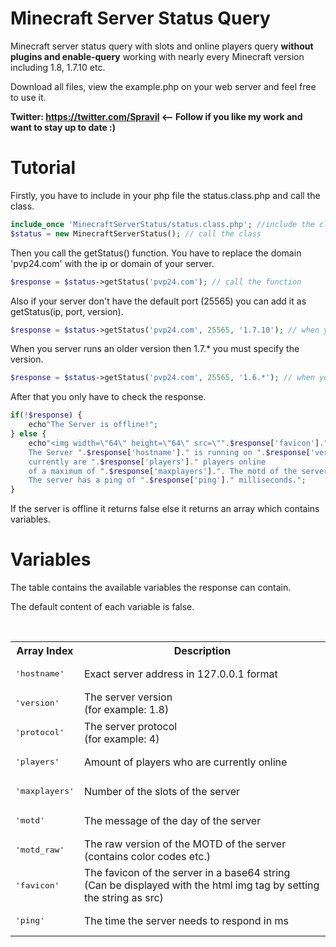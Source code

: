 Minecraft Server Status Query
====================

Minecraft server status query with slots and online players query **without plugins and enable-query** working with nearly every Minecraft version including 1.8, 1.7.10 etc.

Download all files, view the example.php on your web server and feel free to use it.

**Twitter: https://twitter.com/Spravil <-- Follow if you like my work and want to stay up to date :)**

Tutorial
========

Firstly, you have to include in your php file the status.class.php and call the class.
```php
include_once 'MinecraftServerStatus/status.class.php'; //include the class
$status = new MinecraftServerStatus(); // call the class
```
Then you call the getStatus() function.
You have to replace the domain 'pvp24.com' with the ip or domain of your server.
```php
$response = $status->getStatus('pvp24.com'); // call the function 
```
Also if your server don't have the default port (25565) you can add it as getStatus(ip, port, version).
```php
$response = $status->getStatus('pvp24.com', 25565, '1.7.10'); // when you don't have the default port 
```
When you server runs an older version then 1.7.* you must specify the version.
```php
$response = $status->getStatus('pvp24.com', 25565, '1.6.*'); // when you server is older then 1.7.*
```
After that you only have to check the response.
```php
if(!$response) {
    echo"The Server is offline!";
} else {
	echo"<img width=\"64\" height=\"64\" src=\"".$response['favicon']."\" /> <br>
    The Server ".$response['hostname']." is running on ".$response['version']." and is online,
    currently are ".$response['players']." players online
    of a maximum of ".$response['maxplayers'].". The motd of the server is '".$response['motd']."'.
    The server has a ping of ".$response['ping']." milliseconds.";
}
```
If the server is offline it returns false else it returns an array which contains variables.

Variables
========

The table contains the available variables the response can contain.

The default content of each variable is false.

<br>
<table border="0">
<tr>
<th>Array Index</th>
<th>Description</th>
</tr>
<tr>
<td><pre>'hostname'</pre></td>
<td>Exact server address in 127.0.0.1 format</td>
</tr>
<tr>
<td><pre>'version'</pre></td>
<td>The server version <br>(for example: 1.8)</td>
</tr>
<tr>
<td><pre>'protocol'</pre></td>
<td>The server protocol <br>(for example: 4)</td>
</tr>
<tr>
<td><pre>'players'</pre></td>
<td>Amount of players who are currently online</td>
</tr>
<tr>
<td><pre>'maxplayers'</pre></td>
<td>Number of the slots of the server</td>
</tr>
<tr>
<td><pre>'motd'</pre></td>
<td>The message of the day of the server </td>
</tr>
<tr>
<td><pre>'motd_raw'</pre></td>
<td>The raw version of the MOTD of the server <br>(contains color codes etc.)</td>
</tr>
<tr>
<td><pre>'favicon'</pre></td>
<td>The favicon of the server in a base64 string <br>(Can be displayed with the html img tag by setting the string as src)</td>
</tr>
<tr>
<td><pre>'ping'</pre></td>  
<td>The time the server needs to respond in ms</td>
</tr>
</table>